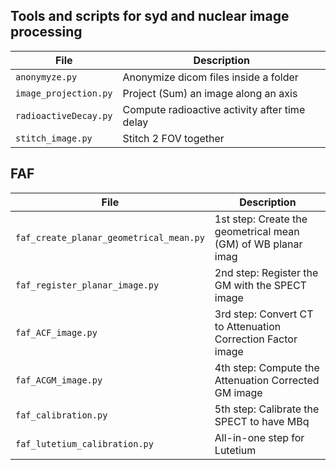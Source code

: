 
## Tools and scripts for syd and nuclear image processing

| File                                    | Description                                                        |
| --------------------------------------- | ------------------------------------------------------------------ |
| `anonymyze.py`                          | Anonymize dicom files inside a folder                              |
| `image_projection.py`                   | Project (Sum) an image along an axis                               |
| `radioactiveDecay.py`                   | Compute radioactive activity after time delay                      |
| `stitch_image.py`                       | Stitch 2 FOV together                                              |

## FAF

| File                                    | Description                                                        |
| --------------------------------------- | ------------------------------------------------------------------ |
| `faf_create_planar_geometrical_mean.py` | 1st step: Create the geometrical mean (GM) of WB planar imag       |
| `faf_register_planar_image.py`          | 2nd step: Register the GM with the SPECT image                     |
| `faf_ACF_image.py`                      | 3rd step: Convert CT to Attenuation Correction Factor image        |
| `faf_ACGM_image.py`                     | 4th step: Compute the Attenuation Corrected GM image               |
| `faf_calibration.py`                    | 5th step: Calibrate the SPECT to have MBq                          |
| `faf_lutetium_calibration.py`           | All-in-one step for Lutetium                                       |

